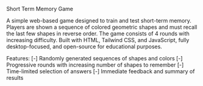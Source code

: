 Short Term Memory Game

A simple web-based game designed to train and test short-term memory. Players are shown a sequence of colored geometric shapes and must recall the last few shapes in reverse order. The game consists of 4 rounds with increasing difficulty. Built with HTML, Tailwind CSS, and JavaScript, fully desktop-focused, and open-source for educational purposes.

Features:
 [-] Randomly generated sequences of shapes and colors
 [-] Progressive rounds with increasing number of shapes to remember
 [-] Time-limited selection of answers
 [-] Immediate feedback and summary of results
